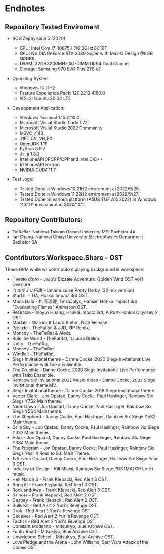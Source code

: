# Endnotes

## Repository Tested Enviroment

 - ROG Zephyrus S15 (2020)
    - CPU: Intel Core i7-10875H @2.3GHz 8C16T
    - GPU: NVIDIA GeForce RTX 2080 Super with Max-Q Design @8GB GDDR6
    - DRAM: 32GB 3200MHz SO-DIMM DDR4 Dual Channel
    - Storage: Samsung 970 EVO Plus 2TB x2

 - Operating System:
    - Windows 10 21H2
    - Feature Experience Pack: 120.2212.4180.0
    - WSL2: Ubuntu 20.04 LTS

 - Development Application:
    - Windows Terminal 1.15.2712.0
    - Microsoft Visual Studio Code 1.72
    - Microsoft Visual Studio 2022 Community
    - MSVC v143
    - .NET C#, VB, F#
    - OpenJDK 1.19
    - Python 3.9.7
    - Julia 1.8.2
    - Intel oneAPI DPCPP/CPP and Intel C/C++
    - Intel oneAPI Fortran
    - NVIDIA CUDA 11.7

 - Test Logs:
   - Tested Done in Windows 10 21H2 enviroment at 2022/9/25.
   - Tested Done in Windows 11 22H2 enviroment at 2022/9/27.
   - Tested Done on various platform (ASUS TUF A15 2022) in Windows 11 21H1 enviroment at 2022/10/1.



## Repository Contributors:
 - TaiXeflar. National Taiwan Ocean University MEI Bachelor 4A
 - Ian Chang. National Chiayi University Electrophysics Department Bachelor 3A

## Contributors.Workspace.Share - OST
These BGM while we contributors playing background in workspace:

 - il vento d'oro - JoJo's Bizzare Adventure: Golden Wind OST vol.1 Overture
 - うまぴょい伝説 - Umamusume Pretty Derby (32 mix version)
 - Starfall - TIA, Honkai Impact 3rd OST.
 - Moon Halo - ft. 茶理理, TetraCalyx, Hanser, Honkai Impact 3rd "Everlasting Flames" Animation OST.
 - ReOracle - Xioyun Huang, Honkai Impact 3rd, A Post-Honkai Odyssey 2 OST.
 - Mortals - Warrios ft.Laura Brehm, NCS Release.
 - Prelude - TheFatRat & JJD, VIP Remix.
 - Monody - TheFatRat & Alexa.
 - Rule the World - TheFatRat, ft.Laura Brehm.
 - Unity - TheFatRat.
 - Monody - TheFatRat.
 - Windfall - TheFatRat.
 - Siege Invitational theme - Danne Cocke, 2020 Siege Invitational Live Performance with Taiko Ensemble.
 - The Crucible - Danne Cocke, 2020 Siege Invitational Live Performance with Taiko Ensemble.
 - Rainbow Six Invitational 2022 Music Video - Danne Cocke, 2022 Siege Invitational theme MV.
 - Siege Invitational theme - Danne Cocke, 2018 Siege Invitational theme.
 - Vector Glare - Jon Opstad, Danny Cocke, Paul Haslinger, Rainbow Six Siege Y7S2 Main theme.
 - Neon Dawn - Jon Opstad, Danny Cocke, Paul Haslinger, Rainbow Six Siege Y5S4 Main theme.
 - The Shepherd - Danny Cocke, Paul Haslinger, Rainbow Six Siege Y5S2 Main theme.
 - Grim Sky - Jon Opstad, Danny Cocke, Paul Haslinger, Rainbow Six Siege Y3S3 Main theme.
 - Atlas - Jon Opstad, Danny Cocke, Paul Haslinger, Rainbow Six Siege Y3S4 Main theme.
 - The Program - Jon Opstad, Danny Cocke, Paul Haslinger, Rainbow Six Siege Year 4 Road to S.I. Main Theme.
 - 1v5 - Jon Opstad, Danny Cocke, Paul Haslinger, Rainbow Six Siege Year 3 OST.
 - Industry of Design - Kill Miami, Rainbow Six Siege POSTMATCH Lo-Fi music.
 - Hell March 3 - Frank Klepacki, Red Alert 3 OST.
 - Bring it! - Frank Klepacki, Red Alert 3 OST.
 - Rock and Awe - Frank Klepacki, Red Alert 3 OST.
 - Grinder - Frank Klepacki, Red Alert 2 OST.
 - Destory - Frank Klepacki, Red Alert 2 OST. 
 - Bully Kit - Red Alert 2 Yuri's Revenge OST.
 - Drok - Red Alert 2 Yuri's Revenge OST.
 - Deceiver - Red Alert 2 Yuri's Revenge OST.
 - Tactics - Red Alert 2 Yuri's Revenge OST.
 - Constant Moderato - Mitsukiyo, Blue Archive OST.
 - Funky Road - Mitsukiyo, Blue Archive OST.
 - Unwelcome School - Mitsukiyo, Blue Archive OST.
 - Love Pledge and the Arena - John Williams, Star Wars Attack of the Clones OST.